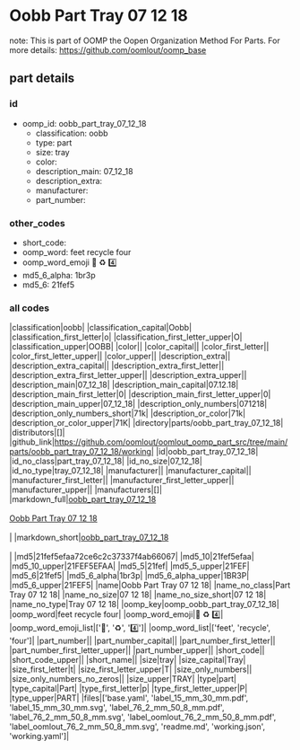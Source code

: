 # Oobb Part Tray 07 12 18  

note: This is part of OOMP the Oopen Organization Method For Parts. For more details: https://github.com/oomlout/oomp_base

##  part details





### id
* oomp_id: oobb_part_tray_07_12_18
  * classification: oobb
  * type: part
  * size: tray
  * color: 
  * description_main: 07_12_18
  * description_extra: 
  * manufacturer: 
  * part_number: 

### other_codes
* short_code: 
* oomp_word: feet recycle four
* oomp_word_emoji :feet: :recycle: :four:
* md5_6_alpha: 1br3p
* md5_6: 21fef5

### all codes 
|classification|oobb|
|classification_capital|Oobb|
|classification_first_letter|o|
|classification_first_letter_upper|O|
|classification_upper|OOBB|
|color||
|color_capital||
|color_first_letter||
|color_first_letter_upper||
|color_upper||
|description_extra||
|description_extra_capital||
|description_extra_first_letter||
|description_extra_first_letter_upper||
|description_extra_upper||
|description_main|07_12_18|
|description_main_capital|07.12.18|
|description_main_first_letter|0|
|description_main_first_letter_upper|0|
|description_main_upper|07_12_18|
|description_only_numbers|071218|
|description_only_numbers_short|71k|
|description_or_color|71k|
|description_or_color_upper|71K|
|directory|parts/oobb_part_tray_07_12_18|
|distributors|[]|
|github_link|https://github.com/oomlout/oomlout_oomp_part_src/tree/main/parts/oobb_part_tray_07_12_18/working|
|id|oobb_part_tray_07_12_18|
|id_no_class|part_tray_07_12_18|
|id_no_size|07_12_18|
|id_no_type|tray_07_12_18|
|manufacturer||
|manufacturer_capital||
|manufacturer_first_letter||
|manufacturer_first_letter_upper||
|manufacturer_upper||
|manufacturers|[]|
|markdown_full|[oobb_part_tray_07_12_18](https://github.com/oomlout/oomlout_oomp_part_src/tree/main/parts/oobb_part_tray_07_12_18/working)<br>[](https://github.com/oomlout/oomlout_oomp_part_src/tree/main/parts/oobb_part_tray_07_12_18/working)<br>[Oobb Part Tray 07 12 18](https://github.com/oomlout/oomlout_oomp_part_src/tree/main/parts/oobb_part_tray_07_12_18/working)<br><br>|
|markdown_short|[oobb_part_tray_07_12_18](https://github.com/oomlout/oomlout_oomp_part_src/tree/main/parts/oobb_part_tray_07_12_18/working)<br><br>|
|md5|21fef5efaa72ce6c2c37337f4ab66067|
|md5_10|21fef5efaa|
|md5_10_upper|21FEF5EFAA|
|md5_5|21fef|
|md5_5_upper|21FEF|
|md5_6|21fef5|
|md5_6_alpha|1br3p|
|md5_6_alpha_upper|1BR3P|
|md5_6_upper|21FEF5|
|name|Oobb Part Tray 07 12 18|
|name_no_class|Part Tray 07 12 18|
|name_no_size|07 12 18|
|name_no_size_short|07 12 18|
|name_no_type|Tray 07 12 18|
|oomp_key|oomp_oobb_part_tray_07_12_18|
|oomp_word|feet recycle four|
|oomp_word_emoji|:feet: :recycle: :four:|
|oomp_word_emoji_list|[':feet:', ':recycle:', ':four:']|
|oomp_word_list|['feet', 'recycle', 'four']|
|part_number||
|part_number_capital||
|part_number_first_letter||
|part_number_first_letter_upper||
|part_number_upper||
|short_code||
|short_code_upper||
|short_name||
|size|tray|
|size_capital|Tray|
|size_first_letter|t|
|size_first_letter_upper|T|
|size_only_numbers||
|size_only_numbers_no_zeros||
|size_upper|TRAY|
|type|part|
|type_capital|Part|
|type_first_letter|p|
|type_first_letter_upper|P|
|type_upper|PART|
|files|['base.yaml', 'label_15_mm_30_mm.pdf', 'label_15_mm_30_mm.svg', 'label_76_2_mm_50_8_mm.pdf', 'label_76_2_mm_50_8_mm.svg', 'label_oomlout_76_2_mm_50_8_mm.pdf', 'label_oomlout_76_2_mm_50_8_mm.svg', 'readme.md', 'working.json', 'working.yaml']|
